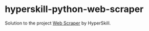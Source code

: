 # hyperskill-python-web-scraper

Solution to the project [Web Scraper](https://hyperskill.org/projects/145) by HyperSkill.
